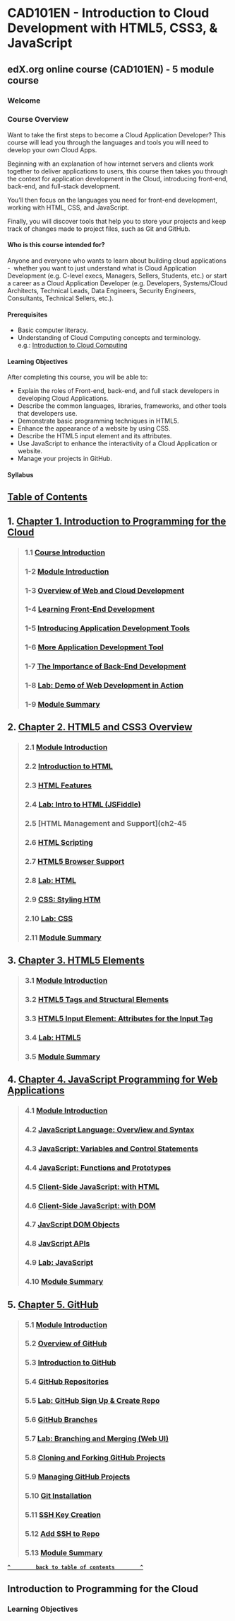 # CAD101EN - Introduction to Cloud Development with HTML5, CSS3, & JavaScript

## edX.org online course (CAD101EN) - 5 module course

### Welcome

### Course Overview
<p>
Want to take the first steps to become a Cloud Application Developer? This course will lead you through the languages and tools you will need to develop your own Cloud Apps.
</p>
<p>
Beginning with an explanation of how internet servers and clients work together to deliver applications to users, this course then takes you through the context for application development in the Cloud, introducing front-end, back-end, and full-stack development.
</p>
You’ll then focus on the languages you need for front-end development, working with HTML, CSS, and JavaScript.

Finally, you will discover tools that help you to store your projects and keep track of changes made to project files, such as Git and GitHub.

#### **Who is this course intended for?**

Anyone and everyone who wants to learn about building cloud applications -  whether you want to just understand what is Cloud Application Development (e.g. C-level execs, Managers, Sellers, Students, etc.) or start a career as a Cloud Application Developer (e.g. Developers, Systems/Cloud Architects, Technical Leads, Data Engineers, Security Engineers, Consultants, Technical Sellers, etc.).

#### Prerequisites

*   Basic computer literacy.
*   Understanding of Cloud Computing concepts and terminology.  
    e.g.: [Introduction to Cloud Computing](https://www.edx.org/course/introduction-to-cloud-computing-6)

#### **Learning Objectives**

After completing this course, you will be able to:

*   Explain the roles of Front-end, back-end, and full stack developers in developing Cloud Applications.
*   Describe the common languages, libraries, frameworks, and other tools that developers use.
*   Demonstrate basic programming techniques in HTML5.
*   Enhance the appearance of a website by using CSS.
*   Describe the HTML5 input element and its attributes.
*   Use JavaScript to enhance the interactivity of a Cloud Application or website.
*   Manage your projects in GitHub.

#### Syllabus

## [Table of Contents](#table-of-contents)

## 1. [**Chapter 1. Introduction to Programming for the Cloud**](#ch1)
>### 1.1 [**Course Introduction**](#ch1-1)
>### 1-2 [**Module Introduction**](#ch1-2)
>### 1-3 [**Overview of Web and Cloud Development**](#ch1-3)
>### 1-4 [**Learning Front-End Development**](#ch1-4)
>### 1-5 [**Introducing Application Development Tools**](#ch1-5)
>### 1-6 [**More Application Development Tool**](#ch1-6)
>### 1-7 [**The Importance of Back-End Development**](#ch1-7)
>### 1-8 [**Lab: Demo of Web Development in Action**](#ch1-8)
>### 1-9 [**Module Summary**](#ch1-9)

## 2. [**Chapter 2. HTML5 and CSS3 Overview**](ch2)
>### 2.1 [**Module Introduction**](ch2-1)
>### 2.2 [**Introduction to HTML**](ch2-2)
>### 2.3 [**HTML Features**](ch2-3)
>### 2.4 [**Lab: Intro to HTML (JSFiddle)**](ch2-4)
>### 2.5 [**HTML Management and Support**](ch2-45
>### 2.6 [**HTML Scripting**](ch2-6)
>### 2.7 [**HTML5 Browser Support**](ch2-7)
>### 2.8 [**Lab: HTML**](ch2-8)
>### 2.9 [**CSS: Styling HTM**](ch2-9)
>### 2.10 [**Lab: CSS**](ch2-10)
>### 2.11 [**Module Summary**](ch2-11)

## 3. [**Chapter 3. HTML5 Elements**](ch3)
>### 3.1 [**Module Introduction**](ch3-1)
>### 3.2 [**HTML5 Tags and Structural Elements**](ch3-2)
>### 3.3 [**HTML5 Input Element: Attributes for the Input Tag**](ch3-3)
>### 3.4 [**Lab: HTML5**](ch3-4)
>### 3.5 [**Module Summary**](ch3-5)

## 4. [**Chapter 4. JavaScript Programming for Web Applications**](ch4)
>### 4.1 [**Module Introduction**](ch4-1)
>### 4.2 [**JavaScript Language: Overv/iew and Syntax**](ch4-2)
>### 4.3 [**JavaScript: Variables and Control Statements**](ch4-3)
>### 4.4 [**JavaScript: Functions and Prototypes**](ch4-4)
>### 4.5 [**Client-Side JavaScript: with HTML**](ch4-5)
>### 4.6 [**Client-Side JavaScript: with DOM**](ch4-6)
>### 4.7 [**JavScript DOM Objects**](ch4-7)
>### 4.8 [**JavScript APIs**](ch4-8)
>### 4.9 [**Lab: JavaScript**](ch4-9)
>### 4.10 [**Module Summary**](ch4-10)

## 5. [**Chapter 5. GitHub**](ch5)
>### 5.1 [**Module Introduction**](ch5-1)
>### 5.2 [**Overview of GitHub**](ch5-2)
>### 5.3 [**Introduction to GitHub**](ch5-3)
>### 5.4 [**GitHub Repositories**](ch5-4)
>### 5.5 [**Lab: GitHub Sign Up & Create Repo**](ch5-5)
>### 5.6 [**GitHub Branches**](ch5-6)
>### 5.7 [**Lab: Branching and Merging (Web UI)**](ch5-7)
>### 5.8 [**Cloning and Forking GitHub Projects**](ch5-8)
>### 5.9 [**Managing GitHub Projects**](ch5-9)
>### 5.10 [**Git Installation**](ch5-10)
>### 5.11 [**SSH Key Creation**](ch5-11)
>### 5.12 [**Add SSH to Repo**](ch5-12)
>### 5.13 [**Module Summary**](ch5-13)


**[`^        back to table of contents        ^`](#table-of-contents)**

## <a id="ch1"></a>Introduction to Programming for the Cloud
### Learning Objectives
